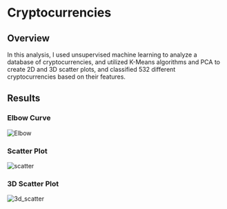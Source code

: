 # Cryptocurrencies

## Overview

In this analysis, I used unsupervised machine learning to analyze a database of cryptocurrencies, and utilized K-Means algorithms and PCA to create 2D and 3D scatter plots, and classified 532 different cryptocurrencies based on their features.

## Results

### Elbow Curve

![Elbow](https://user-images.githubusercontent.com/106620821/197409217-cb9e5b14-27f4-4efe-b3aa-5d7e90aecdbd.png)

### Scatter Plot

![scatter](https://user-images.githubusercontent.com/106620821/197409232-01660fdc-889f-44af-a83f-f52707c67898.png)

### 3D Scatter Plot

![3d_scatter](https://user-images.githubusercontent.com/106620821/197409240-7e0f083a-6970-4d92-89fc-e85015704419.png)

